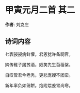 # 甲寅元月二首  其二

**作者**: 刘克庄

## 诗词内容

七袠骎骎病鲜懽，君恩犹许备祠官。

婢传稚子屠苏酒，奴笑先生苜蓿槃。

自叹管君今老秃，更悲庞嫂不团栾。

新年辜负如筛餠，炮附煨姜胃尚寒。

